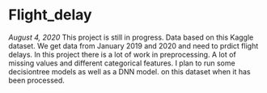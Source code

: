 # Flight_delay
_August 4, 2020_
This project is still in progress. Data based on this Kaggle dataset. We get data from January 2019 and 2020 and need to prdict flight delays. In this project there is a lot of work in preprocessing. A lot of missing values and different categorical features. I plan to run some decisiontree models as well as a DNN model. on this dataset when it has been processed.
